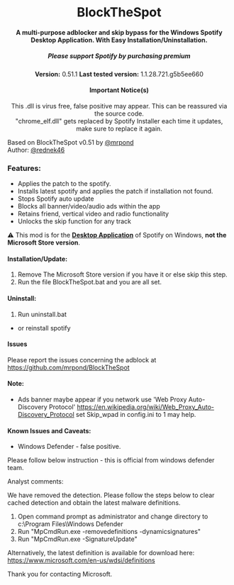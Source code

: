 <center>
  <h1 align="center">BlockTheSpot</h1>
  <h4 align="center">A multi-purpose adblocker and skip bypass for the <strong>Windows</strong> Spotify Desktop Application. With Easy Installation/Uninstallation.</h4>
  <h5 align="center">Please support Spotify by purchasing premium</h5>
  <p align="center">
    <strong>Version:</strong> 0.51.1  
    <strong>Last tested version:</strong> 1.1.28.721.g5b5ee660
  </p>
  <h4 align="center">Important Notice(s)</h4>
  <p align="center">
    This .dll is virus free, false positive may appear. This can be reassured via the source code. <br>
    "chrome_elf.dll" gets replaced by Spotify Installer each time it updates, make sure to replace it again.
  </p>
</center>


Based on BlockTheSpot v0.51 by [@mrpond](https://github.com/mrpond)    
Author: [@rednek46](https://github.com/rednek46)  

### Features:
* Applies the patch to the spotify.  
* Installs latest spotify and applies the patch if installation not found.  
* Stops Spotify auto update
* Blocks all banner/video/audio ads within the app
* Retains friend, vertical video and radio functionality
* Unlocks the skip function for any track

:warning: This mod is for the [**Desktop Application**](https://www.spotify.com/download/windows/) of Spotify on Windows, **not the Microsoft Store version**.

#### Installation/Update:
1. Remove The Microsoft Store version if you have it or else skip this step.   
2. Run the file BlockTheSpot.bat and you are all set.
 
#### Uninstall:
1. Run uninstall.bat
* or reinstall spotify

#### Issues
Please report the issues concerning the adblock at https://github.com/mrpond/BlockTheSpot

#### Note:
* Ads banner maybe appear if you network use 'Web Proxy Auto-Discovery Protocol'
https://en.wikipedia.org/wiki/Web_Proxy_Auto-Discovery_Protocol
set Skip_wpad in config.ini to 1 may help.

#### Known Issues and Caveats:
* Windows Defender - false positive.

Please follow below instruction - this is official from windows defender team.

Analyst comments:

We have removed the detection. Please follow the steps below to clear cached detection and obtain the latest malware definitions.
1. Open command prompt as administrator and change directory to c:\Program Files\Windows Defender
2. Run "MpCmdRun.exe -removedefinitions -dynamicsignatures"
3. Run "MpCmdRun.exe -SignatureUpdate"

Alternatively, the latest definition is available for download here: https://www.microsoft.com/en-us/wdsi/definitions

Thank you for contacting Microsoft.

